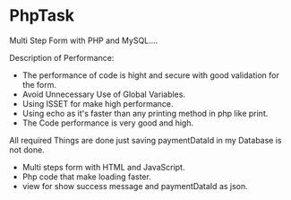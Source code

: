 # PhpTask
Multi Step Form with PHP and MySQL....

Description of Performance:
- The performance of code is hight and secure with good validation for the form.
- Avoid Unnecessary Use of Global Variables.
- Using ISSET for make high performance.
- Using echo as it's faster than any printing method in php like print.
- The Code performance is very good and high.

All required Things are done just saving paymentDataId in my Database is not done. 
- Multi steps form with HTML and JavaScript.
- Php code that make loading faster.
- view for show success message and paymentDataId as json.
